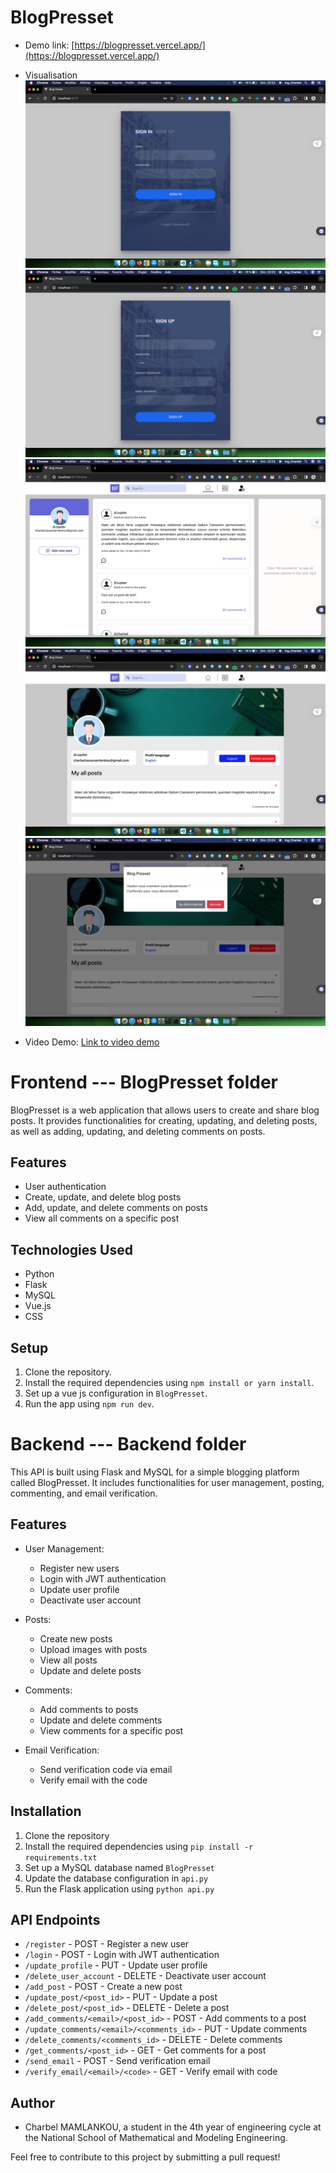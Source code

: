 # BlogPresset

- Demo link: [https://blogpresset.vercel.app/](https://blogpresset.vercel.app/)

- Visualisation
![Image 1](/demo/01.png)
![Image 2](/demo/02.png)
![Image 3](/demo/03.png)
![Image 4](/demo/04.png)
![Image 5](/demo/05.png)


- Video Demo: [Link to video demo](/demo/demo.mov)

# Frontend --- BlogPresset folder

BlogPresset is a web application that allows users to create and share blog posts. It provides functionalities for creating, updating, and deleting posts, as well as adding, updating, and deleting comments on posts.

## Features

- User authentication
- Create, update, and delete blog posts
- Add, update, and delete comments on posts
- View all comments on a specific post

## Technologies Used

- Python
- Flask
- MySQL
- Vue.js
- CSS

## Setup

1. Clone the repository.
2. Install the required dependencies using `npm install or yarn install`.
3. Set up a vue js configuration in `BlogPresset`.
4. Run the app  using `npm run dev`.

# Backend --- Backend folder

This API is built using Flask and MySQL for a simple blogging platform called BlogPresset. It includes functionalities for user management, posting, commenting, and email verification.

## Features

- User Management:
  - Register new users
  - Login with JWT authentication
  - Update user profile
  - Deactivate user account

- Posts:
  - Create new posts
  - Upload images with posts
  - View all posts
  - Update and delete posts

- Comments:
  - Add comments to posts
  - Update and delete comments
  - View comments for a specific post

- Email Verification:
  - Send verification code via email
  - Verify email with the code

## Installation

1. Clone the repository
2. Install the required dependencies using `pip install -r requirements.txt`
3. Set up a MySQL database named `BlogPresset`
4. Update the database configuration in `api.py`
5. Run the Flask application using `python api.py`

## API Endpoints

- `/register` - POST - Register a new user
- `/login` - POST - Login with JWT authentication
- `/update_profile` - PUT - Update user profile
- `/delete_user_account` - DELETE - Deactivate user account
- `/add_post` - POST - Create a new post
- `/update_post/<post_id>` - PUT - Update a post
- `/delete_post/<post_id>` - DELETE - Delete a post
- `/add_comments/<email>/<post_id>` - POST - Add comments to a post
- `/update_comments/<email>/<comments_id>` - PUT - Update comments
- `/delete_comments/<comments_id>` - DELETE - Delete comments
- `/get_comments/<post_id>` - GET - Get comments for a post
- `/send_email` - POST - Send verification email
- `/verify_email/<email>/<code>` - GET - Verify email with code

## Author

- Charbel MAMLANKOU, a student in the 4th year of engineering cycle at the National School of Mathematical and Modeling Engineering.

Feel free to contribute to this project by submitting a pull request!
